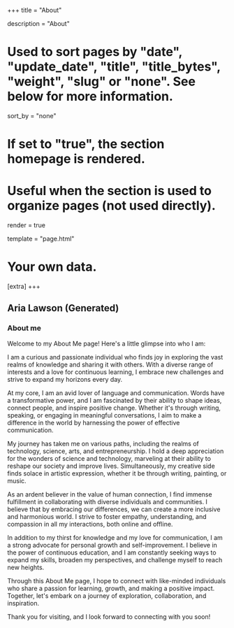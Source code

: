 +++
title = "About"

description = "About"

# Used to sort pages by "date", "update_date", "title", "title_bytes", "weight", "slug" or "none". See below for more information.
sort_by = "none"

# If set to "true", the section homepage is rendered.
# Useful when the section is used to organize pages (not used directly).
render = true

template = "page.html"
# Your own data.
[extra]
+++

## Aria Lawson (Generated)

### About me

Welcome to my About Me page! Here's a little glimpse into who I am:

I am a curious and passionate individual who finds joy in exploring the vast realms of knowledge and sharing it with others. With a diverse range of interests and a love for continuous learning, I embrace new challenges and strive to expand my horizons every day.

At my core, I am an avid lover of language and communication. Words have a transformative power, and I am fascinated by their ability to shape ideas, connect people, and inspire positive change. Whether it's through writing, speaking, or engaging in meaningful conversations, I aim to make a difference in the world by harnessing the power of effective communication.

My journey has taken me on various paths, including the realms of technology, science, arts, and entrepreneurship. I hold a deep appreciation for the wonders of science and technology, marveling at their ability to reshape our society and improve lives. Simultaneously, my creative side finds solace in artistic expression, whether it be through writing, painting, or music.

As an ardent believer in the value of human connection, I find immense fulfillment in collaborating with diverse individuals and communities. I believe that by embracing our differences, we can create a more inclusive and harmonious world. I strive to foster empathy, understanding, and compassion in all my interactions, both online and offline.

In addition to my thirst for knowledge and my love for communication, I am a strong advocate for personal growth and self-improvement. I believe in the power of continuous education, and I am constantly seeking ways to expand my skills, broaden my perspectives, and challenge myself to reach new heights.

Through this About Me page, I hope to connect with like-minded individuals who share a passion for learning, growth, and making a positive impact. Together, let's embark on a journey of exploration, collaboration, and inspiration.

Thank you for visiting, and I look forward to connecting with you soon!